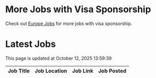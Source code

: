 # More Jobs with Visa Sponsorship

Check out [Europe Jobs](https://github.com/sureshparimi/europejobs#latest-jobs) for more jobs with visa sponsorship.

# Latest Jobs

This page is updated at October 12, 2025 13:59:39

| Job Title | Job Location | Job Link | Job Posted |
| --- | --- | --- | --- |
